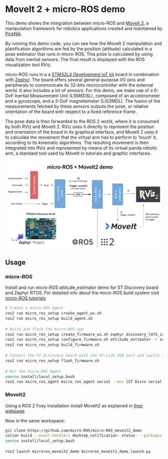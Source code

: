 # MoveIt 2 + micro-ROS demo

This demo shows the integration between micro-ROS and [MoveIt 2](https://moveit.ros.org/), a manipulation framework for robotics applications created and maintained by [PickNik](https://picknik.ai/). 

By running this demo code, you can see how the MoveIt 2 manipulation and planification algorithms are fed by the position (attitude) calculated in a pose estimator that runs in micro-ROS. This pose is calculated by using data from inertial sensors. The final result is displayed with the ROS visualization tool RViz.

micro-ROS runs in a a [STM32L4 Development IoT kit](https://www.st.com/en/evaluation-tools/b-l475e-iot01a.html) board in combination with [Zephyr](https://zephyrproject.org/). The board offers several general-purpose I/O pins and peripherals to communicate its 32-bits microcontroller with the external world. It also includes a lot of sensors. For this demo, we make use of a 6-DoF Inertial Measurement Unit (LSM6DSL), composed of an accelerometer and a gyroscope, and a 3-DoF magnetometer (LIS3MDL). The fusion of the measurements fetched by these sensors outputs the pose, or relative orientation of the board with respect to a fixed reference frame.

The pose data is then forwarded to the ROS 2 world, where it is consumed by both RViz and MoveIt 2. RViz uses it directly to represent the position and orientation of the board in its graphical interface, and MoveIt 2 uses it to calculate the movement that the virtual arm has to perform to ‘touch’ it, according to its kinematic algorithms. The resulting movement is then integrated into RViz and represented by means of its virtual panda robotic arm, a standard tool used by MoveIt in tutorials and graphic interfaces.

![Demo setup](images/demo.png)

## Usage

### micro-ROS

Install and run micro-ROS attitude_estimator demo for ST Discovery board and Zephyr RTOS. 
For detailed info about the micro-ROS build system visit [micro-ROS tutorials](https://micro-ros.github.io/docs/tutorials/core/first_application_linux/)

```bash
# Create a micro-ROS Agent 
ros2 run micro_ros_setup create_agent_ws.sh
ros2 run micro_ros_setup build_agent.sh

# Build and flash the micro-ROS app
ros2 run micro_ros_setup create_firmware_ws.sh zephyr discovery_l475_iot1
ros2 run micro_ros_setup configure_firmware.sh attitude_estimator -t serial -d 1
ros2 run micro_ros_setup build_firmware.sh

# Connect the ST Discovery board with the ST-Link USB port and switch the power selector to the correct position
ros2 run micro_ros_setup flash_firmware.sh

# Run the micro-ROS Agent
source install/local_setup.bash
ros2 run micro_ros_agent micro_ros_agent serial --dev [ST Disco serial device] -v6

```

### MoveIt2

Using a ROS 2 Foxy installation install MoveIt2 as explained in [their webpage](https://moveit.ros.org/install-moveit2/source/).

Now in the same workspace:

```bash
git clone https://github.com/micro-ROS/micro-ROS_moveit2_demo
colcon build --event-handlers desktop_notification- status- --packages-select microros_moveit2_demo --symlink-install --cmake-args -DCMAKE_BUILD_TYPE=Release
source install/local_setup.bash

ros2 launch microros_moveit2_demo microros_moveit2_demo.launch.py
```
